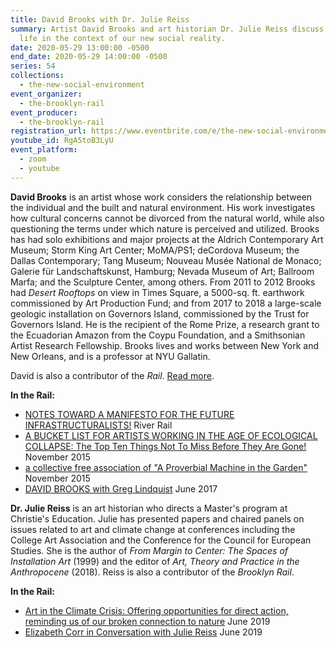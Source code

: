 ```yaml
---
title: David Brooks with Dr. Julie Reiss
summary: Artist David Brooks and art historian Dr. Julie Reiss discuss creative
  life in the context of our new social reality.
date: 2020-05-29 13:00:00 -0500
end_date: 2020-05-29 14:00:00 -0500
series: 54
collections:
  - the-new-social-environment
event_organizer:
  - the-brooklyn-rail
event_producer:
  - the-brooklyn-rail
registration_url: https://www.eventbrite.com/e/the-new-social-environment-54-david-brooks-tickets-106268479884
youtube_id: RgA5toB3LyU
event_platform:
  - zoom
  - youtube
---
```

**David Brooks** is an artist whose work considers the relationship between the individual and the built and natural environment. His work investigates how cultural concerns cannot be divorced from the natural world, while also questioning the terms under which nature is perceived and utilized. Brooks has had solo exhibitions and major projects at the Aldrich Contemporary Art Museum; Storm King Art Center; MoMA/PS1; deCordova Museum; the Dallas Contemporary; Tang Museum; Nouveau Musée National de Monaco; Galerie für Landschaftskunst, Hamburg; Nevada Museum of Art; Ballroom Marfa; and the Sculpture Center, among others. From 2011 to 2012 Brooks had *Desert Rooftops* on view in Times Square, a 5000-sq. ft. earthwork commissioned by Art Production Fund; and from 2017 to 2018 a large-scale geologic installation on Governors Island, commissioned by the Trust for Governors Island. He is the recipient of the Rome Prize, a research grant to the Ecuadorian Amazon from the Coypu Foundation, and a Smithsonian Artist Research Fellowship. Brooks lives and works between New York and New Orleans, and is a professor at NYU Gallatin.

David is also a contributor of the *Rail*. [Read more](http://davidbrooksstudio.com/).

**In the Rail:**

* [NOTES TOWARD A MANIFESTO FOR THE FUTURE INFRASTRUCTURALISTS!](https://brooklynrail.org/special/RIVER_RAIL/river-rail/NOTES-TOWARD-A-MANIFESTO-FOR-THE-FUTURE-INFRASTRUCTURALISTS) River Rail
* [A BUCKET LIST FOR ARTISTS WORKING IN THE AGE OF ECOLOGICAL COLLAPSE: The Top Ten Things Not To Miss Before They Are Gone!](https://brooklynrail.org/2015/11/criticspage/ecological-bucket-list) November 2015
* [a collective free association of "A Proverbial Machine in the Garden"](https://brooklynrail.org/2015/11/criticspage/machine) November 2015
* [DAVID BROOKS with Greg Lindquist](https://brooklynrail.org/2017/06/art/David-Brooks-with-Greg-Lindquist) June 2017



**Dr. Julie Reiss** is an art historian who directs a Master's program at Christie's Education. Julie has presented papers and chaired panels on issues related to art and climate change at conferences including the College Art Association and the Conference for the Council for European Studies. She is the author of *From Margin to Center: The Spaces of Installation Art* (1999) and the editor of *Art, Theory and Practice in the Anthropocene* (2018). Reiss is also a contributor of the *Brooklyn Rail*.

**In the Rail:**

* [Art in the Climate Crisis: Offering opportunities for direct action, reminding us of our broken connection to nature](https://brooklynrail.org/2019/06/editorsmessage/Art-in-the-Climate-Crisis) June 2019
* [Elizabeth Corr in Conversation with Julie Reiss](https://brooklynrail.org/2019/06/criticspage/ELIZABETH-CORR-with-Julie-Reiss) June 2019
